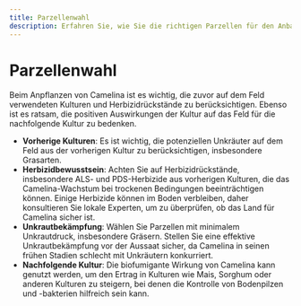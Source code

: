 ```yaml
---
title: Parzellenwahl
description: Erfahren Sie, wie Sie die richtigen Parzellen für den Anbau von Camelina auswählen, um optimales Wachstum und Ertrag zu gewährleisten.
---
```

# Parzellenwahl

Beim Anpflanzen von Camelina ist es wichtig, die zuvor auf dem Feld verwendeten Kulturen und Herbizidrückstände zu berücksichtigen. Ebenso ist es ratsam, die positiven Auswirkungen der Kultur auf das Feld für die nachfolgende Kultur zu bedenken.

- **Vorherige Kulturen**: Es ist wichtig, die potenziellen Unkräuter auf dem Feld aus der vorherigen Kultur zu berücksichtigen, insbesondere Grasarten.
- **Herbizidbewusstsein**: Achten Sie auf Herbizidrückstände, insbesondere ALS- und PDS-Herbizide aus vorherigen Kulturen, die das Camelina-Wachstum bei trockenen Bedingungen beeinträchtigen können. Einige Herbizide können im Boden verbleiben, daher konsultieren Sie lokale Experten, um zu überprüfen, ob das Land für Camelina sicher ist.
- **Unkrautbekämpfung**: Wählen Sie Parzellen mit minimalem Unkrautdruck, insbesondere Gräsern. Stellen Sie eine effektive Unkrautbekämpfung vor der Aussaat sicher, da Camelina in seinen frühen Stadien schlecht mit Unkräutern konkurriert.
- **Nachfolgende Kultur**: Die biofumigante Wirkung von Camelina kann genutzt werden, um den Ertrag in Kulturen wie Mais, Sorghum oder anderen Kulturen zu steigern, bei denen die Kontrolle von Bodenpilzen und -bakterien hilfreich sein kann.
